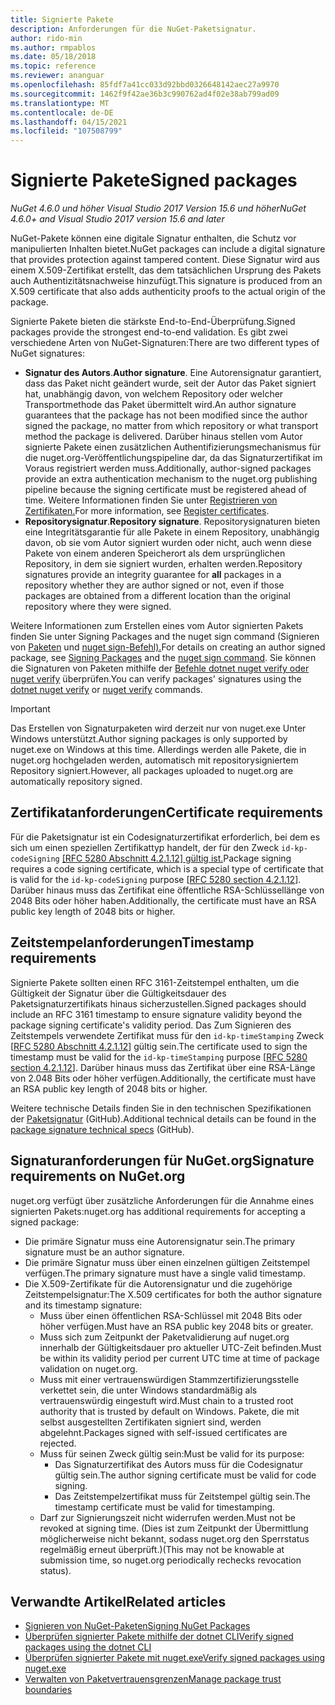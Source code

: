 ```yaml
---
title: Signierte Pakete
description: Anforderungen für die NuGet-Paketsignatur.
author: rido-min
ms.author: rmpablos
ms.date: 05/18/2018
ms.topic: reference
ms.reviewer: ananguar
ms.openlocfilehash: 85fdf7a41cc033d92bbd0326648142aec27a9970
ms.sourcegitcommit: 1462f9f42ae36b3c990762ad4f02e38ab799ad09
ms.translationtype: MT
ms.contentlocale: de-DE
ms.lasthandoff: 04/15/2021
ms.locfileid: "107508799"
---
```

# <a name="signed-packages"></a><span data-ttu-id="802be-103">Signierte Pakete</span><span class="sxs-lookup"><span data-stu-id="802be-103">Signed packages</span></span>

<span data-ttu-id="802be-104">*NuGet 4.6.0 und höher Visual Studio 2017 Version 15.6 und höher*</span><span class="sxs-lookup"><span data-stu-id="802be-104">*NuGet 4.6.0+ and Visual Studio 2017 version 15.6 and later*</span></span>

<span data-ttu-id="802be-105">NuGet-Pakete können eine digitale Signatur enthalten, die Schutz vor manipulierten Inhalten bietet.</span><span class="sxs-lookup"><span data-stu-id="802be-105">NuGet packages can include a digital signature that provides protection against tampered content.</span></span> <span data-ttu-id="802be-106">Diese Signatur wird aus einem X.509-Zertifikat erstellt, das dem tatsächlichen Ursprung des Pakets auch Authentizitätsnachweise hinzufügt.</span><span class="sxs-lookup"><span data-stu-id="802be-106">This signature is produced from an X.509 certificate that also adds authenticity proofs to the actual origin of the package.</span></span>

<span data-ttu-id="802be-107">Signierte Pakete bieten die stärkste End-to-End-Überprüfung.</span><span class="sxs-lookup"><span data-stu-id="802be-107">Signed packages provide the strongest end-to-end validation.</span></span> <span data-ttu-id="802be-108">Es gibt zwei verschiedene Arten von NuGet-Signaturen:</span><span class="sxs-lookup"><span data-stu-id="802be-108">There are two different types of NuGet signatures:</span></span>
- <span data-ttu-id="802be-109">**Signatur des Autors**.</span><span class="sxs-lookup"><span data-stu-id="802be-109">**Author signature**.</span></span> <span data-ttu-id="802be-110">Eine Autorensignatur garantiert, dass das Paket nicht geändert wurde, seit der Autor das Paket signiert hat, unabhängig davon, von welchem Repository oder welcher Transportmethode das Paket übermittelt wird.</span><span class="sxs-lookup"><span data-stu-id="802be-110">An author signature guarantees that the package has not been modified since the author signed the package, no matter from which repository or what transport method the package is delivered.</span></span> <span data-ttu-id="802be-111">Darüber hinaus stellen vom Autor signierte Pakete einen zusätzlichen Authentifizierungsmechanismus für die nuget.org-Veröffentlichungspipeline dar, da das Signaturzertifikat im Voraus registriert werden muss.</span><span class="sxs-lookup"><span data-stu-id="802be-111">Additionally, author-signed packages provide an extra authentication mechanism to the nuget.org publishing pipeline because the signing certificate must be registered ahead of time.</span></span> <span data-ttu-id="802be-112">Weitere Informationen finden Sie unter [Registrieren von Zertifikaten.](#signature-requirements-on-nugetorg)</span><span class="sxs-lookup"><span data-stu-id="802be-112">For more information, see [Register certificates](#signature-requirements-on-nugetorg).</span></span>
- <span data-ttu-id="802be-113">**Repositorysignatur**.</span><span class="sxs-lookup"><span data-stu-id="802be-113">**Repository signature**.</span></span> <span data-ttu-id="802be-114">Repositorysignaturen bieten  eine Integritätsgarantie für alle Pakete in einem Repository, unabhängig davon, ob sie vom Autor signiert wurden oder nicht, auch wenn diese Pakete von einem anderen Speicherort als dem ursprünglichen Repository, in dem sie signiert wurden, erhalten werden.</span><span class="sxs-lookup"><span data-stu-id="802be-114">Repository signatures provide an integrity guarantee for **all** packages in a repository whether they are author signed or not, even if those packages are obtained from a different location than the original repository where they were signed.</span></span>   

<span data-ttu-id="802be-115">Weitere Informationen zum Erstellen eines vom Autor signierten Pakets finden Sie unter Signing Packages and the nuget sign command (Signieren von [Paketen](../create-packages/Sign-a-package.md) und [nuget sign-Befehl).](../reference/cli-reference/cli-ref-sign.md)</span><span class="sxs-lookup"><span data-stu-id="802be-115">For details on creating an author signed package, see [Signing Packages](../create-packages/Sign-a-package.md) and the [nuget sign command](../reference/cli-reference/cli-ref-sign.md).</span></span> <span data-ttu-id="802be-116">Sie können die Signaturen von Paketen mithilfe der [Befehle dotnet nuget verify oder](/dotnet/core/tools/dotnet-nuget-verify) [nuget verify](../reference/cli-reference/cli-ref-verify.md) überprüfen.</span><span class="sxs-lookup"><span data-stu-id="802be-116">You can verify packages' signatures using the [dotnet nuget verify](/dotnet/core/tools/dotnet-nuget-verify) or [nuget verify](../reference/cli-reference/cli-ref-verify.md) commands.</span></span>

> [!Important]
> <span data-ttu-id="802be-117">Das Erstellen von Signaturpaketen wird derzeit nur von nuget.exe Unter Windows unterstützt.</span><span class="sxs-lookup"><span data-stu-id="802be-117">Author signing packages is only supported by nuget.exe on Windows at this time.</span></span> <span data-ttu-id="802be-118">Allerdings werden alle Pakete, die in nuget.org hochgeladen werden, automatisch mit repositorysigniertem Repository signiert.</span><span class="sxs-lookup"><span data-stu-id="802be-118">However, all packages uploaded to nuget.org are automatically repository signed.</span></span>

## <a name="certificate-requirements"></a><span data-ttu-id="802be-119">Zertifikatanforderungen</span><span class="sxs-lookup"><span data-stu-id="802be-119">Certificate requirements</span></span>

<span data-ttu-id="802be-120">Für die Paketsignatur ist ein Codesignaturzertifikat erforderlich, bei dem es sich um einen speziellen Zertifikattyp handelt, der für den Zweck `id-kp-codeSigning` [[RFC 5280 Abschnitt 4.2.1.12] gültig ist.](https://tools.ietf.org/html/rfc5280#section-4.2.1.12)</span><span class="sxs-lookup"><span data-stu-id="802be-120">Package signing requires a code signing certificate, which is a special type of certificate that is valid for the `id-kp-codeSigning` purpose [[RFC 5280 section 4.2.1.12](https://tools.ietf.org/html/rfc5280#section-4.2.1.12)].</span></span> <span data-ttu-id="802be-121">Darüber hinaus muss das Zertifikat eine öffentliche RSA-Schlüssellänge von 2048 Bits oder höher haben.</span><span class="sxs-lookup"><span data-stu-id="802be-121">Additionally, the certificate must have an RSA public key length of 2048 bits or higher.</span></span>

## <a name="timestamp-requirements"></a><span data-ttu-id="802be-122">Zeitstempelanforderungen</span><span class="sxs-lookup"><span data-stu-id="802be-122">Timestamp requirements</span></span>

<span data-ttu-id="802be-123">Signierte Pakete sollten einen RFC 3161-Zeitstempel enthalten, um die Gültigkeit der Signatur über die Gültigkeitsdauer des Paketsignaturzertifikats hinaus sicherzustellen.</span><span class="sxs-lookup"><span data-stu-id="802be-123">Signed packages should include an RFC 3161 timestamp to ensure signature validity beyond the package signing certificate's validity period.</span></span> <span data-ttu-id="802be-124">Das Zum Signieren des Zeitstempels verwendete Zertifikat muss für den `id-kp-timeStamping` Zweck [[RFC 5280 Abschnitt 4.2.1.12](https://tools.ietf.org/html/rfc5280#section-4.2.1.12)] gültig sein.</span><span class="sxs-lookup"><span data-stu-id="802be-124">The certificate used to sign the timestamp must be valid for the `id-kp-timeStamping` purpose [[RFC 5280 section 4.2.1.12](https://tools.ietf.org/html/rfc5280#section-4.2.1.12)].</span></span> <span data-ttu-id="802be-125">Darüber hinaus muss das Zertifikat über eine RSA-Länge von 2.048 Bits oder höher verfügen.</span><span class="sxs-lookup"><span data-stu-id="802be-125">Additionally, the certificate must have an RSA public key length of 2048 bits or higher.</span></span>

<span data-ttu-id="802be-126">Weitere technische Details finden Sie in den technischen Spezifikationen der [Paketsignatur](https://github.com/NuGet/Home/wiki/Package-Signatures-Technical-Details) (GitHub).</span><span class="sxs-lookup"><span data-stu-id="802be-126">Additional technical details can be found in the [package signature technical specs](https://github.com/NuGet/Home/wiki/Package-Signatures-Technical-Details) (GitHub).</span></span>

## <a name="signature-requirements-on-nugetorg"></a><span data-ttu-id="802be-127">Signaturanforderungen für NuGet.org</span><span class="sxs-lookup"><span data-stu-id="802be-127">Signature requirements on NuGet.org</span></span>

<span data-ttu-id="802be-128">nuget.org verfügt über zusätzliche Anforderungen für die Annahme eines signierten Pakets:</span><span class="sxs-lookup"><span data-stu-id="802be-128">nuget.org has additional requirements for accepting a signed package:</span></span>

- <span data-ttu-id="802be-129">Die primäre Signatur muss eine Autorensignatur sein.</span><span class="sxs-lookup"><span data-stu-id="802be-129">The primary signature must be an author signature.</span></span>
- <span data-ttu-id="802be-130">Die primäre Signatur muss über einen einzelnen gültigen Zeitstempel verfügen.</span><span class="sxs-lookup"><span data-stu-id="802be-130">The primary signature must have a single valid timestamp.</span></span>
- <span data-ttu-id="802be-131">Die X.509-Zertifikate für die Autorensignatur und die zugehörige Zeitstempelsignatur:</span><span class="sxs-lookup"><span data-stu-id="802be-131">The X.509 certificates for both the author signature and its timestamp signature:</span></span>
  - <span data-ttu-id="802be-132">Muss über einen öffentlichen RSA-Schlüssel mit 2048 Bits oder höher verfügen.</span><span class="sxs-lookup"><span data-stu-id="802be-132">Must have an RSA public key 2048 bits or greater.</span></span>
  - <span data-ttu-id="802be-133">Muss sich zum Zeitpunkt der Paketvalidierung auf nuget.org innerhalb der Gültigkeitsdauer pro aktueller UTC-Zeit befinden.</span><span class="sxs-lookup"><span data-stu-id="802be-133">Must be within its validity period per current UTC time at time of package validation on nuget.org.</span></span>
  - <span data-ttu-id="802be-134">Muss mit einer vertrauenswürdigen Stammzertifizierungsstelle verkettet sein, die unter Windows standardmäßig als vertrauenswürdig eingestuft wird.</span><span class="sxs-lookup"><span data-stu-id="802be-134">Must chain to a trusted root authority that is trusted by default on Windows.</span></span> <span data-ttu-id="802be-135">Pakete, die mit selbst ausgestellten Zertifikaten signiert sind, werden abgelehnt.</span><span class="sxs-lookup"><span data-stu-id="802be-135">Packages signed with self-issued certificates are rejected.</span></span>
  - <span data-ttu-id="802be-136">Muss für seinen Zweck gültig sein:</span><span class="sxs-lookup"><span data-stu-id="802be-136">Must be valid for its purpose:</span></span> 
    - <span data-ttu-id="802be-137">Das Signaturzertifikat des Autors muss für die Codesignatur gültig sein.</span><span class="sxs-lookup"><span data-stu-id="802be-137">The author signing certificate must be valid for code signing.</span></span>
    - <span data-ttu-id="802be-138">Das Zeitstempelzertifikat muss für Zeitstempel gültig sein.</span><span class="sxs-lookup"><span data-stu-id="802be-138">The timestamp certificate must be valid for timestamping.</span></span>
  - <span data-ttu-id="802be-139">Darf zur Signierungszeit nicht widerrufen werden.</span><span class="sxs-lookup"><span data-stu-id="802be-139">Must not be revoked at signing time.</span></span> <span data-ttu-id="802be-140">(Dies ist zum Zeitpunkt der Übermittlung möglicherweise nicht bekannt, sodass nuget.org den Sperrstatus regelmäßig erneut überprüft.)</span><span class="sxs-lookup"><span data-stu-id="802be-140">(This may not be knowable at submission time, so nuget.org periodically rechecks revocation status).</span></span>
  
  
## <a name="related-articles"></a><span data-ttu-id="802be-141">Verwandte Artikel</span><span class="sxs-lookup"><span data-stu-id="802be-141">Related articles</span></span>

- [<span data-ttu-id="802be-142">Signieren von NuGet-Paketen</span><span class="sxs-lookup"><span data-stu-id="802be-142">Signing NuGet Packages</span></span>](../create-packages/Sign-a-Package.md)
- [<span data-ttu-id="802be-143">Überprüfen signierter Pakete mithilfe der dotnet CLI</span><span class="sxs-lookup"><span data-stu-id="802be-143">Verify signed packages using the dotnet CLI</span></span>](/dotnet/core/tools/dotnet-nuget-verify)
- [<span data-ttu-id="802be-144">Überprüfen signierter Pakete mit nuget.exe</span><span class="sxs-lookup"><span data-stu-id="802be-144">Verify signed packages using nuget.exe</span></span>](../reference/cli-reference/cli-ref-verify.md)
- [<span data-ttu-id="802be-145">Verwalten von Paketvertrauensgrenzen</span><span class="sxs-lookup"><span data-stu-id="802be-145">Manage package trust boundaries</span></span>](../consume-packages/installing-signed-packages.md)
